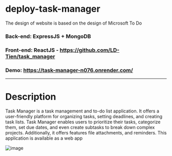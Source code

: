 # deploy-task-manager
The design of website is based on the design of Microsoft To Do
### Back-end: ExpressJS + MongoDB
### Front-end: ReactJS - https://github.com/LD-Tien/task_manager
### Demo: https://task-manager-n076.onrender.com/

---
# Description
Task Manager is a task management and to-do list application. It offers a user-friendly platform for organizing tasks, setting deadlines, and creating task lists. Task Manager enables users to prioritize their tasks, categorize them, set due dates, and even create subtasks to break down complex projects. Additionally, it offers features file attachments, and reminders. This application is available as a web app

![image](https://github.com/LD-Tien/deploy-task-manager/assets/86406337/fc8c06ec-4776-463b-9e70-bf7ea90def24)



